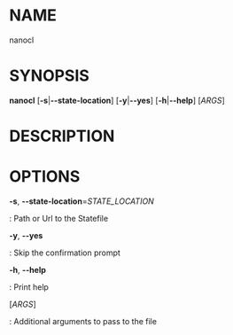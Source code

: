 # NAME

nanocl

# SYNOPSIS

**nanocl** \[**-s**\|**\--state-location**\] \[**-y**\|**\--yes**\]
\[**-h**\|**\--help**\] \[*ARGS*\]

# DESCRIPTION

# OPTIONS

**-s**, **\--state-location**=*STATE_LOCATION*

:   Path or Url to the Statefile

**-y**, **\--yes**

:   Skip the confirmation prompt

**-h**, **\--help**

:   Print help

\[*ARGS*\]

:   Additional arguments to pass to the file
